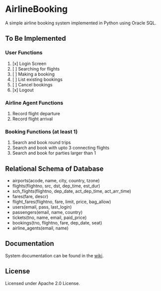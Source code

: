 # AirlineBooking
A simple airline booking system implemented in Python using Oracle SQL.

## To Be Implemented
### User Functions
1. [x] Login Screen
2. [ ] Searching for flights
3. [ ] Making a booking
4. [ ] List existing bookings
5. [ ] Cancel bookings
6. [x] Logout

### Airline Agent Functions
1. Record flight departure
2. Record flight arrival

### Booking Functions (at least 1)
1. Search and book round trips
2. Search and book with upto 3 connecting flights
3. Search and book for parties larger than 1

## Relational Schema of Database
* airports(acode, name, city, country, tzone)
* flights(flightno, src, dst, dep_time, est_dur)
* sch_flights(flightno, dep_date, act_dep_time, act_arr_time)
* fares(fare, descr)
* flight_fares(flightno, fare, limit, price, bag_allow)
* users(email, pass, last_login)
* passengers(email, name, country)
* tickets(tno, name, email, paid_price)
* bookings(tno, flightno, fare, dep_date, seat)
* airline_agents(email, name)

## Documentation
System documentation can be found in the [wiki](https://github.com/k----n/AirlineBooking/wiki).

## License
Licensed under Apache 2.0 License.
